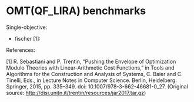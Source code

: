 # OMT(QF_LIRA) benchmarks

Single-objective:

- fischer [1]: 

References:

[1] R. Sebastiani and P. Trentin, “Pushing the Envelope of Optimization Modulo Theories with Linear-Arithmetic Cost Functions,” in Tools and Algorithms for the Construction and Analysis of Systems, C. Baier and C. Tinelli, Eds., in Lecture Notes in Computer Science. Berlin, Heidelberg: Springer, 2015, pp. 335–349. doi: 10.1007/978-3-662-46681-0_27. (Original source: http://disi.unitn.it/trentin/resources/jar2017.tar.gz)

